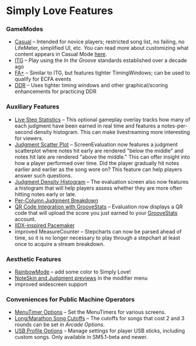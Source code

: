 # Simply Love Features

### GameModes

* [Casual](http://imgur.com/zLLhDWQh.png) – Intended for novice players; restricted song list, no failing, no LifeMeter, simplified UI, etc.  You can read more about customizing what content appears in Casual Mode [here](./CasualMode-README.md).
* [ITG](http://imgur.com/HS03hhJh.png) – Play using the *In the Groove* standards established over a decade ago
* [FA+](http://imgur.com/teZtlbih.png) – Similar to ITG, but features tighter TimingWindows; can be used to qualify for ECFA events
* [DDR](http://imgur.com/teZtlbih.png) – Uses tighter timing windows and other graphical/scoring enhancements for practicing DDR

### Auxiliary Features

  * [Live Step Statistics](https://imgur.com/w4ddgSK.png) – This optional gameplay overlay tracks how many of each judgment have been earned in real time and features a notes-per-second density histogram.  This can make livestreaming more interesting for viewers.
  * [Judgment Scatter Plot](https://imgur.com/JK5Li2w.png) – ScreenEvaluation now features a judgment scatterplot where notes hit early are rendered "below the middle" and notes hit late are rendered "above the middle." This can offer insight into how a player performed over time. Did the player gradually hit notes earlier and earlier as the song wore on? This feature can help players answer such questions.
  * [Judgment Density Histogram](https://imgur.com/FAuieAf.png) – The evaluation screen also now features a histogram that will help players assess whether they are more often hitting notes early or late.
  * [Per-Column Judgment Breakdown](https://i.imgur.com/TaApeGB.png)
  * [QR Code Integration with GrooveStats](https://i.imgur.com/TaApeGB.png) – Evaluation now displays a QR code that will upload the score you just earned to your [GrooveStats](http://groovestats.com/) account.
  * [IIDX-inspired Pacemaker](http://imgur.com/NwN8Fnbh.png)
  * improved MeasureCounter – Stepcharts can now be parsed ahead of time, so it is no longer necessary to play through a stepchart at least once to acquire a stream breakdown.

### Aesthetic Features
 * [RainbowMode](http://i.imgur.com/aKsvrcch.png) – add some color to Simply Love!
 * [NoteSkin and Judgment previews](https://i.imgur.com/Jk5A4LT.png) in the modifier menu
 * improved widescreen support

### Conveniences for Public Machine Operators
  * [MenuTimer Options](https://i.imgur.com/SqbsMiw.png) – Set the MenuTimers for various screens.
  * [Long/Marathon Song Cutoffs](http://i.imgur.com/fzNJDVDh.png) – The cutoffs for songs that cost 2 and 3 rounds can be set in *Arcade Options*.
  * [USB Profile Options](https://i.imgur.com/ZgU9HGw.png) – Manage settings for player USB sticks, including custom songs.  Only available in SM5.1-beta and newer.